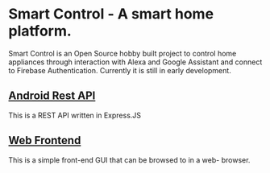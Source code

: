 # Smart Control - A smart home platform.

Smart Control is an Open Source hobby built project to control home appliances through interaction with Alexa and Google Assistant and connect to Firebase Authentication. Currently it is still in early development.

## [Android Rest API](./android_rest_api)

This is a REST API written in Express.JS

## [Web Frontend](./web_frontend)

This is a simple front-end GUI that can be browsed to in a web- browser.